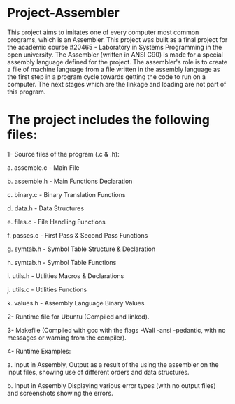 # Project-Assembler
This project aims to imitates one of every computer most common programs, which is an Assembler. This project was built as a final project for the academic course #20465 - Laboratory in Systems Programming in the open university. The Assembler (written in ANSI C90) is made for a special assembly language defined for the project. The assembler's role is to create a file of machine language from a file written in the assembly language as the first step in a program cycle towards getting the code to run on a computer. The next stages which are the linkage and loading are not part of this program.

# The project includes the following files:

1- Source files of the program (.c & .h):
 
 a.	assemble.c	- Main File
  
 b.	assemble.h	- Main Functions Declaration
  
 c.	binary.c	- Binary Translation Functions
     
 d.	data.h		- Data Structures
   
 e.	files.c		- File Handling Functions
    
 f.	passes.c	- First Pass & Second Pass Functions
    
 g.	symtab.h	- Symbol Table Structure & Declaration
    
 h.	symtab.h	- Symbol Table Functions
    
 i.	utils.h		- Utilities Macros & Declarations
    
 j.	utils.c		- Utilities Functions
    
 k.	values.h	- Assembly Language Binary Values
    
2- Runtime file for Ubuntu (Compiled and linked).
 
3- Makefile (Compiled with gcc with the flags -Wall -ansi -pedantic, with no messages or warning from the compiler).
 
4- Runtime Examples:
 
 a.	Input in Assembly, Output as a result of the using the assembler on the input files, showing use of different orders and data structures.
      
 b. 	Input in Assembly Displaying various error types (with no output files) and screenshots showing the errors.
